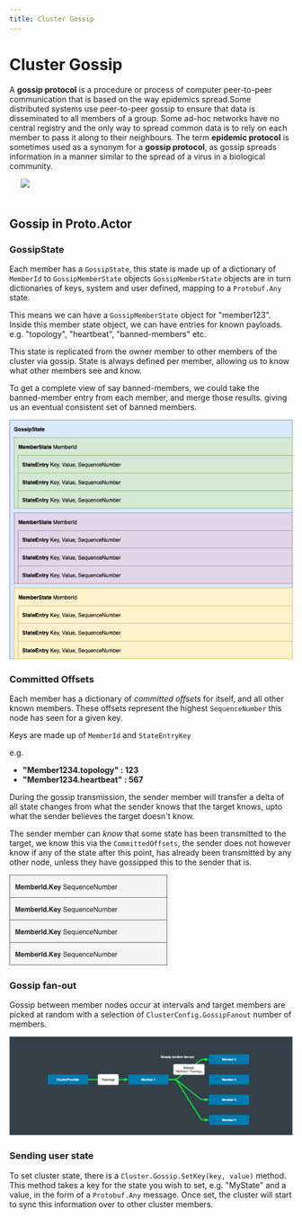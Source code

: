 ```yaml
---
title: Cluster Gossip
---
```


# Cluster Gossip

A **gossip protocol** is a procedure or process of computer peer-to-peer communication that is based on the way epidemics spread.Some distributed systems use peer-to-peer gossip to ensure that data is disseminated to all members of a group. Some ad-hoc networks have no central registry and the only way to spread common data is to rely on each member to pass it along to their neighbours. The term **epidemic protocol** is sometimes used as a synonym for a **gossip protocol**, as gossip spreads information in a manner similar to the spread of a virus in a biological community.

<img src="../images/Gossip-all-blue.png" style="max-height:400px;margin-bottom:20px;margin-left:20px">

## Gossip in Proto.Actor

### GossipState

Each member has a `GossipState`, this state is made up of a dictionary of `MemberId` to `GossipMemberState` objects
`GossipMemberState` objects are in turn dictionaries of keys, system and user defined, mapping to a `Protobuf.Any` state.

This means we can have a `GossipMemberState` object for "member123".
Inside this member state object, we can have entries for known payloads.
e.g. "topology", "heartbeat", "banned-members" etc.

This state is replicated from the owner member to other members of the cluster via gossip.
State is always defined per member, allowing us to know what other members see and know.

To get a complete view of say banned-members, we could take the banned-member entry from each member, and merge those results. giving us an eventual consistent set of banned members.

![Gossip](images/gossip.png)

### Committed Offsets

Each member has a dictionary of _committed offsets_ for itself, and all other known members.
These offsets represent the highest `SequenceNumber` this node has seen for a given key.

Keys are made up of `MemberId` and `StateEntryKey`

e.g.

- **"Member1234.topology" : 123**
- **"Member1234.heartbeat" : 567**

During the gossip transmission, the sender member will transfer a delta of all state changes from what the sender knows that the target knows, upto what the sender believes the target doesn't know.

The sender member can _know_ that some state has been transmitted to the target, we know this via the `CommittedOffsets`, the sender does not however know if any of the state after this point, has already been transmitted by any other node, unless they have gossipped this to the sender that is.

![Gossip Offsets](images/gossipoffsets.png)

### Gossip fan-out

Gossip between member nodes occur at intervals and target members are picked at random with a selection of `ClusterConfig.GossipFanout` number of members.

![Gossip Fan-out](images/gossipfanout.png)

### Sending user state

To set cluster state, there is a `Cluster.Gossip.SetKey(key, value)` method.
This method takes a key for the state you wish to set, e.g. "MyState" and a value, in the form of a `Protobuf.Any` message.
Once set, the cluster will start to sync this information over to other cluster members.
